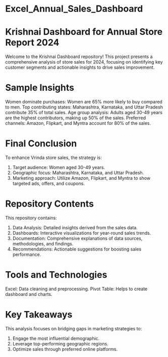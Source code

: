 # Excel_Annual_Sales_Dashboard
# Krishnai Dashboard for Annual Store Report 2024
Welcome to the Krishnai Dashboard repository! 
This project presents a comprehensive analysis of store sales for 2024, focusing on identifying key customer segments and actionable insights to drive sales improvement.

# Sample Insights
Women dominate purchases: Women are 65% more likely to buy compared to men.
Top contributing states: Maharashtra, Karnataka, and Uttar Pradesh contribute 35% of total sales.
Age group analysis: Adults aged 30-49 years are the highest contributors, making up 50% of the sales.
Preferred channels: Amazon, Flipkart, and Myntra account for 80% of the sales.

# Final Conclusion
To enhance Vrinda store sales, the strategy is:
1. Target audience: Women aged 30-49 years.
2. Geographic focus: Maharashtra, Karnataka, and Uttar Pradesh.
3. Marketing approach: Utilize Amazon, Flipkart, and Myntra to show targeted ads, offers, and coupons.

# Repository Contents
This repository contains:
1. Data Analysis: Detailed insights derived from the sales data.
2. Dashboards: Interactive visualizations for year-round sales trends.
3. Documentation: Comprehensive explanations of data sources, methodologies, and findings.
4. Recommendations: Actionable suggestions for boosting sales performance.

# Tools and Technologies
Excel: Data cleaning and preprocessing.
Pivot Table: Helps to create dashboard and charts.

# Key Takeaways
This analysis focuses on bridging gaps in marketing strategies to:
1. Engage the most influential demographic.
2. Leverage top-performing geographic regions.
3. Optimize sales through preferred online platforms.
